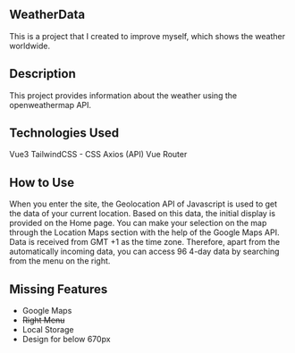 ## WeatherData
This is a project that I created to improve myself, which shows the weather worldwide.

## Description
This project provides information about the weather using the openweathermap API.

## Technologies Used
Vue3
TailwindCSS - CSS
Axios (API)
Vue Router

## How to Use
When you enter the site, the Geolocation API of Javascript is used to get the data of your current location. Based on this data, the initial display is provided on the Home page. You can make your selection on the map through the Location Maps section with the help of the Google Maps API. Data is received from GMT +1 as the time zone.
Therefore, apart from the automatically incoming data, you can access 96 4-day data by searching from the menu on the right.

## Missing Features
- Google Maps
- <del>Right Menu</del>
- Local Storage
- Design for below 670px
